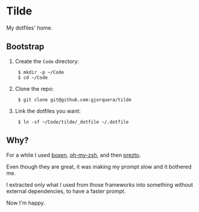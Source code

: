 # Tilde

My dotfiles' home.

## Bootstrap

1. Create the `Code` directory:

        $ mkdir -p ~/Code
        $ cd ~/Code

1. Clone the repo:

        $ git clone git@github.com:gjorquera/tilde

1. Link the dotfiles you want:

        $ ln -sf ~/Code/tilde/_dotfile ~/.dotfile

## Why?

For a while I used [boxen](http://boxen.github.com),
[oh-my-zsh](https://github.com/robbyrussell/oh-my-zsh), and then
[prezto](https://github.com/sorin-ionescu/prezto).

Even though they are great, it was making my prompt slow and it bothered
me.

I extracted only what I used from those frameworks into something
without external dependencies, to have a faster prompt.

Now I'm happy.

